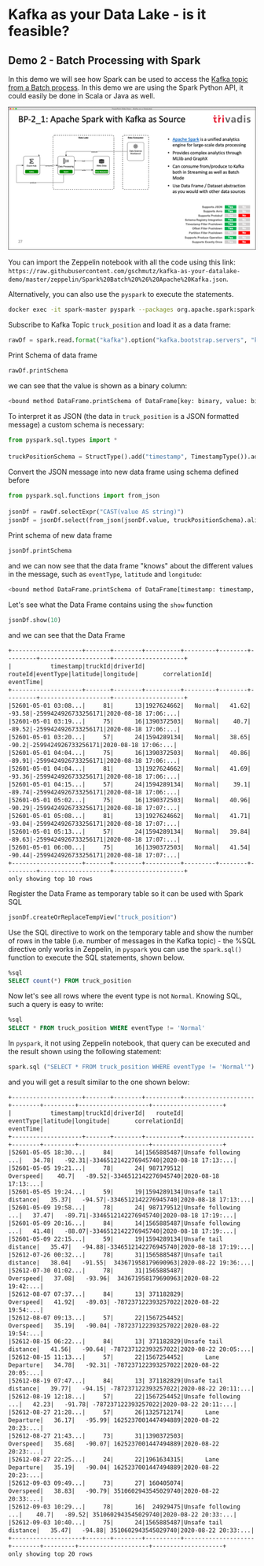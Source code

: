 # Kafka as your Data Lake - is it feasible?

## Demo 2 - Batch Processing with Spark

In this demo we will see how Spark can be used to access the [Kafka topic from a Batch process](https://spark.apache.org/docs/latest/structured-streaming-kafka-integration.html). In this demo we are using the Spark Python API, it could easily be done in Scala or Java as well. 

![Alt Image Text](./images/demo-2-spark.png "Demo 2 - Spark")

You can import the Zeppelin notebook with all the code using this link: `https://raw.githubusercontent.com/gschmutz/kafka-as-your-datalake-demo/master/zeppelin/Spark%20Batch%20%26%20Apache%20Kafka.json`.

Alternatively, you can also use the `pyspark` to execute the statements.

``` bash
docker exec -it spark-master pyspark --packages org.apache.spark:spark-sql-kafka-0-10_2.11:2.4.5
```

Subscribe to Kafka Topic `truck_position` and load it as a data frame:

``` python
rawDf = spark.read.format("kafka").option("kafka.bootstrap.servers", "kafka-1:19092,kafka-2:19093").option("subscribe", "truck_position").load()
```

Print Schema of data frame

``` python
rawDf.printSchema
```

we can see that the value is shown as a binary column:

``` bash
<bound method DataFrame.printSchema of DataFrame[key: binary, value: binary, topic: string, partition: int, offset: bigint, timestamp: timestamp, timestampType: int]>
```

To interpret it as JSON (the data in `truck_position` is a JSON formatted message) a custom schema is necessary:

``` python
from pyspark.sql.types import *

truckPositionSchema = StructType().add("timestamp", TimestampType()).add("truckId",LongType()).add("driverId", LongType()).add("routeId", LongType()).add("eventType", StringType()).add("latitude", DoubleType()).add("longitude", DoubleType()).add("correlationId", StringType()) 
```

Convert the JSON message into new data frame using schema defined before

``` python
from pyspark.sql.functions import from_json

jsonDf = rawDf.selectExpr("CAST(value AS string)")
jsonDf = jsonDf.select(from_json(jsonDf.value, truckPositionSchema).alias("json")).selectExpr("json.*", "cast(cast (json.timestamp as double) / 1000 as timestamp) as eventTime")
```

Print schema of new data frame

``` python
jsonDf.printSchema
```

and we can now see that the data frame "knows" about the different values in the message, such as `eventType`, `latitude` and `longitude`:

``` bash
<bound method DataFrame.printSchema of DataFrame[timestamp: timestamp, truckId: bigint, driverId: bigint, routeId: bigint, eventType: string, latitude: double, longitude: double, correlationId: string, eventTime: timestamp]>
```

Let's see what the Data Frame contains using the `show` function

``` python
jsonDf.show(10)
```

and we can see that the Data Frame  

```
+--------------------+-------+--------+----------+---------+--------+---------+--------------------+--------------------+
|           timestamp|truckId|driverId|   routeId|eventType|latitude|longitude|       correlationId|           eventTime|
+--------------------+-------+--------+----------+---------+--------+---------+--------------------+--------------------+
|52601-05-01 03:08...|     81|      13|1927624662|   Normal|   41.62|   -93.58|-2599424926733256171|2020-08-18 17:06:...|
|52601-05-01 03:19...|     75|      16|1390372503|   Normal|    40.7|   -89.52|-2599424926733256171|2020-08-18 17:06:...|
|52601-05-01 03:20...|     57|      24|1594289134|   Normal|   38.65|    -90.2|-2599424926733256171|2020-08-18 17:06:...|
|52601-05-01 04:04...|     75|      16|1390372503|   Normal|   40.86|   -89.91|-2599424926733256171|2020-08-18 17:06:...|
|52601-05-01 04:04...|     81|      13|1927624662|   Normal|   41.69|   -93.36|-2599424926733256171|2020-08-18 17:06:...|
|52601-05-01 04:15...|     57|      24|1594289134|   Normal|    39.1|   -89.74|-2599424926733256171|2020-08-18 17:06:...|
|52601-05-01 05:02...|     75|      16|1390372503|   Normal|   40.96|   -90.29|-2599424926733256171|2020-08-18 17:07:...|
|52601-05-01 05:08...|     81|      13|1927624662|   Normal|   41.71|   -93.04|-2599424926733256171|2020-08-18 17:07:...|
|52601-05-01 05:13...|     57|      24|1594289134|   Normal|   39.84|   -89.63|-2599424926733256171|2020-08-18 17:07:...|
|52601-05-01 06:00...|     75|      16|1390372503|   Normal|   41.54|   -90.44|-2599424926733256171|2020-08-18 17:07:...|
+--------------------+-------+--------+----------+---------+--------+---------+--------------------+--------------------+
only showing top 10 rows
```

Register the Data Frame as temporary table so it can be used with Spark SQL

``` python
jsonDf.createOrReplaceTempView("truck_position")
```

Use the SQL directive to work on the temporary table and show the number of rows in the table (i.e. number of messages in the Kafka topic) - the %SQL directive only works in Zeppelin, in `pyspark` you can use the `spark.sql()` function to execute the SQL statements, shown below.

``` sql
%sql
SELECT count(*) FROM truck_position
```

Now let's see all rows where the event type is not `Normal`. Knowing SQL, such a query is easy to write:

``` sql
%sql
SELECT * FROM truck_position WHERE eventType != 'Normal'
```

In `pyspark`, it not using Zeppelin notebook, that query can be executed and the result shown using the following statement:

``` python
spark.sql ("SELECT * FROM truck_position WHERE eventType != 'Normal'").show()
```

and you will get a result similar to the one shown below:

```
+--------------------+-------+--------+----------+--------------------+--------+---------+--------------------+--------------------+
|           timestamp|truckId|driverId|   routeId|           eventType|latitude|longitude|       correlationId|           eventTime|
+--------------------+-------+--------+----------+--------------------+--------+---------+--------------------+--------------------+
|52601-05-05 18:30...|     84|      14|1565885487|Unsafe following ...|   34.78|   -92.31|-3346512142276945740|2020-08-18 17:13:...|
|52601-05-05 19:21...|     78|      24| 987179512|           Overspeed|    40.7|   -89.52|-3346512142276945740|2020-08-18 17:13:...|
|52601-05-05 19:24...|     59|      19|1594289134|Unsafe tail distance|   35.37|   -94.57|-3346512142276945740|2020-08-18 17:13:...|
|52601-05-09 19:58...|     78|      24| 987179512|Unsafe following ...|   37.47|   -89.71|-3346512142276945740|2020-08-18 17:19:...|
|52601-05-09 20:16...|     84|      14|1565885487|Unsafe following ...|   41.48|   -88.07|-3346512142276945740|2020-08-18 17:19:...|
|52601-05-09 22:15...|     59|      19|1594289134|Unsafe tail distance|   35.47|   -94.88|-3346512142276945740|2020-08-18 17:19:...|
|52612-07-26 00:32...|     78|      31|1565885487|Unsafe tail distance|   38.04|   -91.55|  343671958179690963|2020-08-22 19:36:...|
|52612-07-30 01:02...|     78|      31|1565885487|           Overspeed|   37.08|   -93.96|  343671958179690963|2020-08-22 19:42:...|
|52612-08-07 07:37...|     84|      13| 371182829|           Overspeed|   41.92|   -89.03| -787237122393257022|2020-08-22 19:54:...|
|52612-08-07 09:13...|     57|      22|1567254452|           Overspeed|   35.19|   -90.04| -787237122393257022|2020-08-22 19:54:...|
|52612-08-15 06:22...|     84|      13| 371182829|Unsafe tail distance|   41.56|   -90.64| -787237122393257022|2020-08-22 20:05:...|
|52612-08-15 11:13...|     57|      22|1567254452|      Lane Departure|   34.78|   -92.31| -787237122393257022|2020-08-22 20:05:...|
|52612-08-19 07:47...|     84|      13| 371182829|Unsafe tail distance|   39.77|   -94.15| -787237122393257022|2020-08-22 20:11:...|
|52612-08-19 12:18...|     57|      22|1567254452|Unsafe following ...|   42.23|   -91.78| -787237122393257022|2020-08-22 20:11:...|
|52612-08-27 21:28...|     57|      26|1325712174|      Lane Departure|   36.17|   -95.99| 1625237001447494889|2020-08-22 20:23:...|
|52612-08-27 21:43...|     73|      31|1390372503|           Overspeed|   35.68|   -90.07| 1625237001447494889|2020-08-22 20:23:...|
|52612-08-27 22:25...|     24|      22|1961634315|      Lane Departure|   35.19|   -90.04| 1625237001447494889|2020-08-22 20:23:...|
|52612-09-03 09:49...|     73|      27| 160405074|           Overspeed|   38.83|   -90.79| 3510602943545029740|2020-08-22 20:33:...|
|52612-09-03 10:29...|     78|      16|  24929475|Unsafe following ...|    40.7|   -89.52| 3510602943545029740|2020-08-22 20:33:...|
|52612-09-03 10:40...|     75|      24|1565885487|Unsafe tail distance|   35.47|   -94.88| 3510602943545029740|2020-08-22 20:33:...|
+--------------------+-------+--------+----------+--------------------+--------+---------+--------------------+--------------------+
only showing top 20 rows
```
